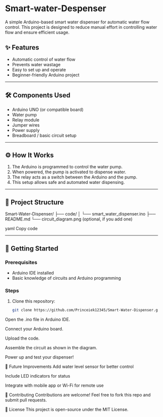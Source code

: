 # Smart-water-Despenser
A simple Arduino-based smart water dispenser for automatic water flow control.
This project is designed to reduce manual effort in controlling water flow and ensure efficient usage.  


## ✨ Features  
- Automatic control of water flow  
- Prevents water wastage  
- Easy to set up and operate  
- Beginner-friendly Arduino project  

---

## 🛠️ Components Used  
- Arduino UNO (or compatible board)  
- Water pump  
- Relay module  
- Jumper wires  
- Power supply  
- Breadboard / basic circuit setup  

---

## ⚙️ How It Works  
1. The Arduino is programmed to control the water pump.  
2. When powered, the pump is activated to dispense water.  
3. The relay acts as a switch between the Arduino and the pump.  
4. This setup allows safe and automated water dispensing.  

---

## 📂 Project Structure  
Smart-Water-Dispenser/
├── code/
│ └── smart_water_dispenser.ino
├── README.md
└── circuit_diagram.png (optional, if you add one)

yaml
Copy code

---

## 🚀 Getting Started  

### Prerequisites  
- Arduino IDE installed  
- Basic knowledge of circuits and Arduino programming  

### Steps  
1. Clone this repository:  
   ```bash
   git clone https://github.com/Princeiek12345/Smart-Water-Dispenser.git
Open the .ino file in Arduino IDE.

Connect your Arduino board.

Upload the code.

Assemble the circuit as shown in the diagram.

Power up and test your dispenser!

🔮 Future Improvements
Add water level sensor for better control

Include LED indicators for status

Integrate with mobile app or Wi-Fi for remote use

🤝 Contributing
Contributions are welcome! Feel free to fork this repo and submit pull requests.

📜 License
This project is open-source under the MIT License.
